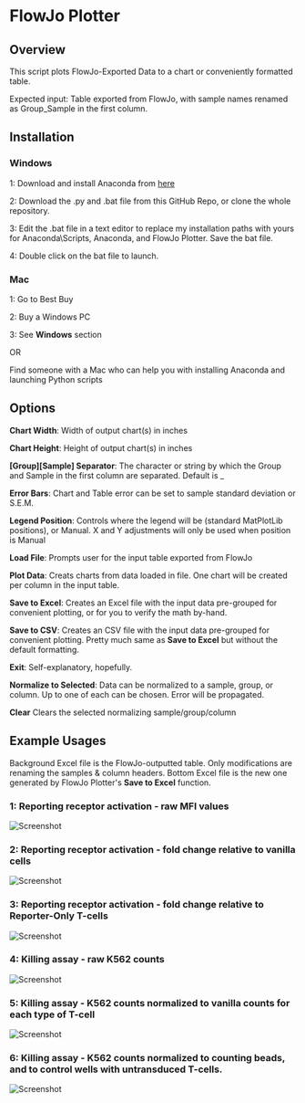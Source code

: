 # FlowJo Plotter

## Overview
This script plots FlowJo-Exported Data to a chart or conveniently formatted table.

Expected input: Table exported from FlowJo, with sample names renamed as Group_Sample in the first column.

## Installation

### Windows

1: Download and install Anaconda from [here](https://docs.anaconda.com/anaconda/install/)

2: Download the .py and .bat file from this GitHub Repo, or clone the whole repository.

3: Edit the .bat file in a text editor to replace my installation paths with yours for Anaconda\Scripts, Anaconda, and FlowJo Plotter. Save the bat file.

4: Double click on the bat file to launch.

### Mac

1: Go to Best Buy

2: Buy a Windows PC

3: See **Windows** section

OR

Find someone with a Mac who can help you with installing Anaconda and launching Python scripts

## Options

**Chart Width**: Width of output chart(s) in inches

**Chart Height**: Height of output chart(s) in inches

**[Group][Sample] Separator**: The character or string by which the Group and Sample in the first column are separated. Default is _

**Error Bars**: Chart and Table error can be set to sample standard deviation or S.E.M.

**Legend Position**: Controls where the legend will be (standard MatPlotLib positions), or Manual. X and Y adjustments will only be used when position is Manual

**Load File**: Prompts user for the input table exported from FlowJo

**Plot Data**: Creats charts from data loaded in file. One chart will be created per column in the input table.

**Save to Excel**: Creates an Excel file with the input data pre-grouped for convenient plotting, or for you to verify the math by-hand.

**Save to CSV**: Creates an CSV file with the input data pre-grouped for convenient plotting. Pretty much same as **Save to Excel** but without the default formatting.

**Exit**: Self-explanatory, hopefully.

**Normalize to Selected**: Data can be normalized to a sample, group, or column. Up to one of each can be chosen. Error will be propagated.

**Clear** Clears the selected normalizing sample/group/column

## Example Usages

Background Excel file is the FlowJo-outputted table. Only modifications are renaming the samples & column headers.
Bottom Excel file is the new one generated by FlowJo Plotter's **Save to Excel** function.

### 1: Reporting receptor activation - raw MFI values
![Screenshot](https://raw.github.com/dpiraner/FlowJoPlotter/main/Docs/Img/Example1.PNG)

### 2: Reporting receptor activation - fold change relative to vanilla cells
![Screenshot](https://raw.github.com/dpiraner/FlowJoPlotter/main/Docs/Img/Example2.PNG)

### 3: Reporting receptor activation - fold change relative to Reporter-Only T-cells
![Screenshot](https://raw.github.com/dpiraner/FlowJoPlotter/main/Docs/Img/Example3.PNG)

### 4: Killing assay - raw K562 counts
![Screenshot](https://raw.github.com/dpiraner/FlowJoPlotter/main/Docs/Img/Example4.PNG)

### 5: Killing assay - K562 counts normalized to vanilla counts for each type of T-cell
![Screenshot](https://raw.github.com/dpiraner/FlowJoPlotter/main/Docs/Img/Example5.PNG)

### 6: Killing assay - K562 counts normalized to counting beads, and to control wells with untransduced T-cells.
![Screenshot](https://raw.github.com/dpiraner/FlowJoPlotter/main/Docs/Img/Example6.PNG)
